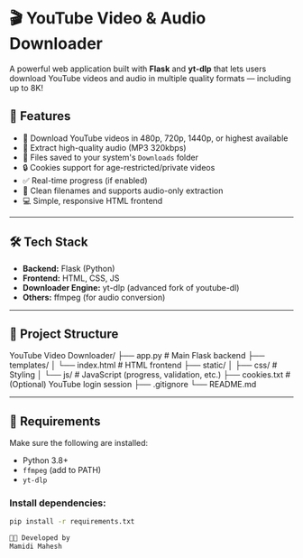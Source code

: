 # 🎬 YouTube Video & Audio Downloader

A powerful web application built with **Flask** and **yt-dlp** that lets users download YouTube videos and audio in multiple quality formats — including up to 8K!

## 🚀 Features

- 🎥 Download YouTube videos in 480p, 720p, 1440p, or highest available
- 🎵 Extract high-quality audio (MP3 320kbps)
- 📁 Files saved to your system's `Downloads` folder
- 🔒 Cookies support for age-restricted/private videos
- ✅ Real-time progress (if enabled)
- 🧼 Clean filenames and supports audio-only extraction
- 💻 Simple, responsive HTML frontend

---

## 🛠 Tech Stack

- **Backend:** Flask (Python)
- **Frontend:** HTML, CSS, JS
- **Downloader Engine:** yt-dlp (advanced fork of youtube-dl)
- **Others:** ffmpeg (for audio conversion)

---

## 📂 Project Structure
YouTube Video Downloader/
├── app.py # Main Flask backend
├── templates/
│ └── index.html # HTML frontend
├── static/
│ ├── css/ # Styling
│ └── js/ # JavaScript (progress, validation, etc.)
├── cookies.txt # (Optional) YouTube login session
├── .gitignore
└── README.md


---

## 🔧 Requirements

Make sure the following are installed:

- Python 3.8+
- `ffmpeg` (add to PATH)
- `yt-dlp`

### Install dependencies:

```bash
pip install -r requirements.txt

👨‍💻 Developed by
Mamidi Mahesh
